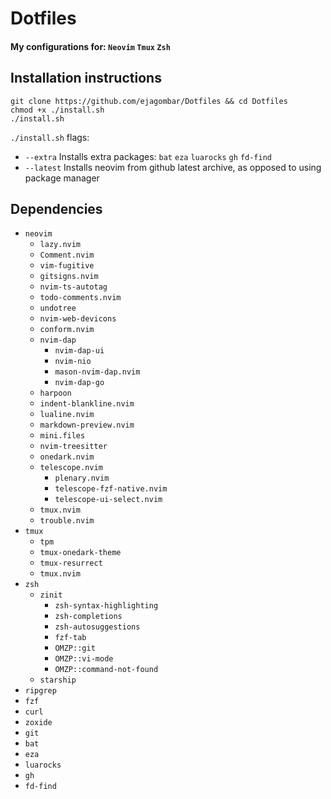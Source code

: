 # Dotfiles
#### My configurations for: `Neovim` `Tmux` `Zsh`


## Installation instructions

```
git clone https://github.com/ejagombar/Dotfiles && cd Dotfiles
chmod +x ./install.sh
./install.sh
```

`./install.sh` flags:
- `--extra` Installs extra packages: `bat` `eza` `luarocks` `gh` `fd-find`
- `--latest` Installs neovim from github latest archive, as opposed to using package manager

## Dependencies

- `neovim`
    - `lazy.nvim`
    - `Comment.nvim`
    - `vim-fugitive`
    - `gitsigns.nvim`
    - `nvim-ts-autotag`
    - `todo-comments.nvim`
    - `undotree`
    - `nvim-web-devicons`
    - `conform.nvim`
    - `nvim-dap`
        - `nvim-dap-ui`
        - `nvim-nio`
        - `mason-nvim-dap.nvim`
        - `nvim-dap-go`
    - `harpoon`
    - `indent-blankline.nvim`
    - `lualine.nvim`
    - `markdown-preview.nvim`
    - `mini.files`
    - `nvim-treesitter`
    - `onedark.nvim`
    - `telescope.nvim`
        - `plenary.nvim`
        - `telescope-fzf-native.nvim`
        - `telescope-ui-select.nvim`
    - `tmux.nvim`
    - `trouble.nvim`
- `tmux`
    - `tpm`
    - `tmux-onedark-theme`
    - `tmux-resurrect`
    - `tmux.nvim`
- `zsh`
    - `zinit`
        - `zsh-syntax-highlighting`
        - `zsh-completions`
        - `zsh-autosuggestions`
        - `fzf-tab`
        - `OMZP::git`
        - `OMZP::vi-mode`
        - `OMZP::command-not-found`
    - `starship`
- `ripgrep`
- `fzf`
- `curl`
- `zoxide`
- `git`
- `bat`
- `eza`
- `luarocks`
- `gh`
- `fd-find`
